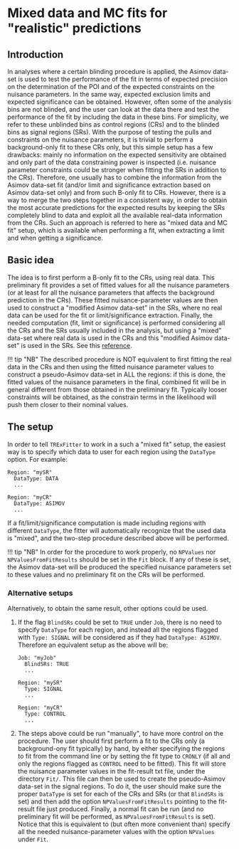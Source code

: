 # Mixed data and MC fits for "realistic" predictions

## Introduction

In analyses where a certain blinding procedure is applied,
the Asimov data-set is used to test the performance of the fit in terms of expected precision on the determination of the POI
and of the expected constraints on the nuisance parameters.
In the same way, expected exclusion limits and expected significance can be obtained.
However, often some of the analysis bins are not blinded, and the user can look at the data there and test the performance of the fit by including the data in these bins.
For simplicity, we refer to these unblinded bins as control regions (CRs) and to the blinded bins as signal regions (SRs).
With the purpose of testing the pulls and constraints on the nuisance parameters, it is trivial to perform a background-only fit to these CRs only, but this simple setup has a few drawbacks:
mainly no information on the expected sensitivity are obtained and only part of the data constraining power is inspected (i.e. nuisance parameter constraints could be stronger when fitting the SRs in addition to the CRs).
Therefore, one usually has to combine the information from the Asimov data-set fit (and/or limit and significance extraction based on Asimov data-set only)
and from such B-only fit to CRs.
However, there is a way to merge the two steps together in a consistent way, in order to obtain the most accurate predictions for the expected results by keeping the SRs completely blind to data and exploit all the available real-data information from the CRs.
Such an approach is referred to here as "mixed data and MC fit" setup, which is available when performing a fit, when extracting a limit and when getting a significance.

## Basic idea

The idea is to first perform a B-only fit to the CRs, using real data.
This preliminary fit provides a set of fitted values for all the nuisance parameters
(or at least for all the nuisance parameters that affects the background prediction in the CRs).
These fitted nuisance-parameter values are then used to construct a "modified Asimov data-set" in the SRs, where no real data can be used for the fit or limit/significance extraction.
Finally, the needed computation (fit, limit or significance) is performed considering all the CRs and the SRs usually included in the analysis,
but using a "mixed" data-set where real data is used in the CRs and this "modified Asimov data-set" is used in the SRs.
See this [reference](http://atlas-stats-doc-dev.web.cern.ch/atlas-stats-doc-dev/recommendations/rec_diagnostics_checks/#postfit-expected-results).

!!! tip "NB"
    The described procedure is NOT equivalent to first fitting the real data in the CRs and then using the fitted nuisance parameter values to construct a pseudo-Asimov data-set in ALL the regions: if this is done, the fitted values of the nuisance parameters in the final, combined fit will be in general different from those obtained in the preliminary fit.
    Typically looser constraints will be obtained, as the constrain terms in the likelihood will push them closer to their nominal values.

## The setup

In order to tell `TRExFitter` to work in a such a "mixed fit" setup,
the easiest way is to specify which data to user for each region using the `DataType` option.
For example:

```
Region: "mySR"
  DataType: DATA
  ...

Region: "myCR"
  DataType: ASIMOV
  ...
```

If a fit/limit/significance computation is made including regions with different `DataType`,
the fitter will automatically recognize that the used data is "mixed",
and the two-step procedure described above will be performed.

!!! tip "NB"
    In order for the procedure to work properly, no `NPValues` nor `NPValuesFromFitResults` should be set in the `Fit` block.
    If any of these is set, the Asimov data-set will be produced the specified nuisance parameters set to these values and no preliminary
    fit on the CRs will be performed.

### Alternative setups

Alternatively, to obtain the same result, other options could be used.

1. If the flag `BlindSRs` could be set to `TRUE` under `Job`, there is no need to specify `DataType` for each region, and instead all the regions flagged with `Type: SIGNAL` will be considered as if they had `DataType: ASIMOV`.
    Therefore an equivalent setup as the above will be:
    ```
    Job: "myJob"
      BlindSRs: TRUE
      ...

    Region: "mySR"
      Type: SIGNAL
      ...

    Region: "myCR"
      Type: CONTROL
      ...
    ```

2. The steps above could be run "manually", to have more control on the procedure.
    The user should first perform a fit to the CRs only (a background-ony fit typically) by hand, by either specifying the regions to fit from the     command line or by setting the fit type to `CRONLY` (if all and only the regions flagged as `CONTROL` need to be fitted).
    This fit will store the nuisance parameter values in the fit-result txt file, under the directory `Fit/`.
    This file can then be used to create the pseudo-Asimov data-set in the signal regions.
    To do it, the user should make sure the proper `DataType` is set for each of the CRs and SRs (or that `BlindSRs` is set)
    and then add the option `NPValuesFromFitResults` pointing to the fit-result file just produced.
    Finally, a normal fit can be run (and no preliminary fit will be performed, as `NPValuesFromFitResults` is set).
    Notice that this is equivalent to (but often more convenient than) specify all the needed nuisance-parameter values with the option `NPValues` under `Fit`.
